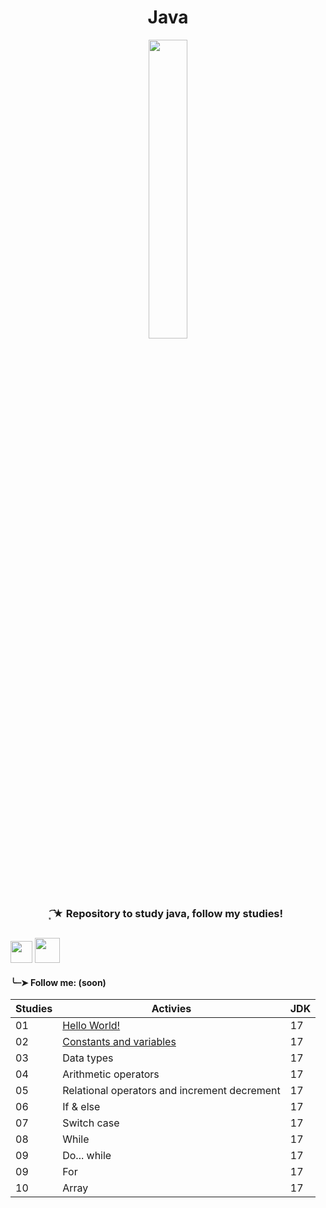 <h1 align="center">
 Java
</h1>

<div align="center">
 <img src="https://github.com/Irissuu/Java/assets/161527170/de651dca-4e82-436e-b08c-253a1377721f"  width="35%" />
</div>

<h3 align="center"> 
 ͙͘͡★ Repository to study java, follow my studies! 

##
<img height="35" src="https://user-images.githubusercontent.com/25181517/192108890-200809d1-439c-4e23-90d3-b090cf9a4eea.png"> <img height="40" src="https://user-images.githubusercontent.com/25181517/117201156-9a724800-adec-11eb-9a9d-3cd0f67da4bc.png">


<h4>╰┈➤ Follow me: (soon)</h4>

| Studies | Activies | JDK |
| ------------- | --------- |  ------------ |
| 01 | <a href="https://github.com/Irissuu/Java/tree/a02127965b6b0c23910f13104fdea35ab0ccbbea/HelloWorld">Hello World!</a> | 17 | 
| 02 | <a href="">Constants and variables</a> | 17 |
| 03  | Data types | 17 | 
| 04   | Arithmetic operators | 17 | 
| 05   | Relational operators and increment decrement | 17 | 
| 06   | If & else | 17 | 
| 07  | Switch case | 17 | 
| 08  | While | 17 | 
| 09  | Do... while | 17 | 
| 09  | For | 17 | 
| 10  | Array | 17 | 

